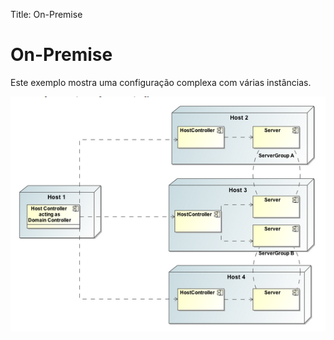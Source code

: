 Title: On-Premise

# On-Premise

Este exemplo mostra uma configuração complexa com várias instâncias.

![Cluster 4biz](images/cluster-4biz.png)
